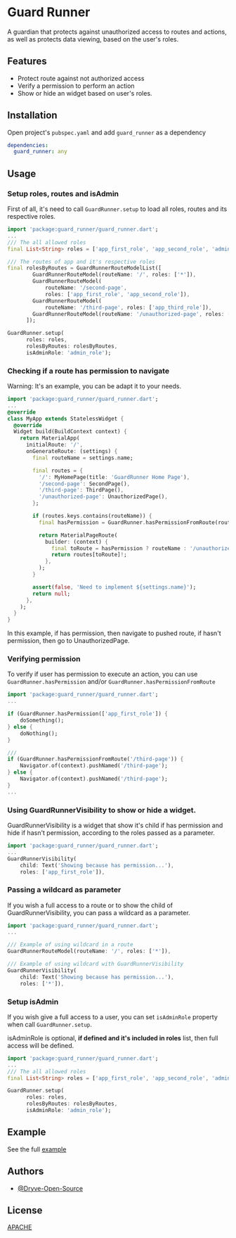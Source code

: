 # Guard Runner

A guardian that protects against unauthorized access to routes and actions, as well as protects data viewing, based on the user's roles.


## Features

- Protect route against not authorized access
- Verify a permission to perform an action
- Show or hide an widget based on user's roles.

  
## Installation

Open project's `pubspec.yaml` and add `guard_runner` as a dependency

```yaml
dependencies:
  guard_runner: any
```
    
## Usage

### Setup roles, routes and isAdmin
First of all, it's need to call `GuardRunner.setup` to load all roles, routes and its respective roles.

```dart
import 'package:guard_runner/guard_runner.dart';
...
/// The all allowed roles
final List<String> roles = ['app_first_role', 'app_second_role', 'admin_role'];

/// The routes of app and it's respective roles
final rolesByRoutes = GuardRunnerRouteModelList([
        GuardRunnerRouteModel(routeName: '/', roles: ['*']),
        GuardRunnerRouteModel(
            routeName: '/second-page',
            roles: ['app_first_role', 'app_second_role']),
        GuardRunnerRouteModel(
            routeName: '/third-page', roles: ['app_third_role']),
        GuardRunnerRouteModel(routeName: '/unauthorized-page', roles: ['*'])
      ]);

GuardRunner.setup(
      roles: roles,
      rolesByRoutes: rolesByRoutes,
      isAdminRole: 'admin_role');
```

### Checking if a route has permission to navigate

Warning: It's an example, you can be adapt it to your needs.

```dart
import 'package:guard_runner/guard_runner.dart';
...
@override
class MyApp extends StatelessWidget {
  @override
  Widget build(BuildContext context) {
    return MaterialApp(
      initialRoute: '/',
      onGenerateRoute: (settings) {
        final routeName = settings.name;

        final routes = {
          '/': MyHomePage(title: 'GuardRunner Home Page'),
          '/second-page': SecondPage(),
          '/third-page': ThirdPage(),
          '/unauthorized-page': UnauthorizedPage(),
        };

        if (routes.keys.contains(routeName)) {
          final hasPermission = GuardRunner.hasPermissionFromRoute(routeName!);

          return MaterialPageRoute(
            builder: (context) {
              final toRoute = hasPermission ? routeName : '/unauthorized-page';
              return routes[toRoute]!;
            },
          );
        }

        assert(false, 'Need to implement ${settings.name}');
        return null;
      },
    );
  }
}
```
In this example, if has permission, then navigate to pushed route, if hasn't permission, then go to UnauthorizedPage.

### Verifying permission

To verify if user has permission to execute an action, you can use `GuardRunner.hasPermission` and/or `GuardRunner.hasPermissionFromRoute`

```dart
import 'package:guard_runner/guard_runner.dart';
...

if (GuardRunner.hasPermission(['app_first_role']) {
    doSomething();
} else {
    doNothing();
}

///
if (GuardRunner.hasPermissionFromRoute('/third-page')) {
    Navigator.of(context).pushNamed('/third-page');
} else {
    Navigator.of(context).pushNamed('/third-page');
}
...
```

### Using GuardRunnerVisibility to show or hide a widget.

GuardRunnerVisibility is a widget that show it's child if has permission and hide if hasn't permission, according to the roles passed as a parameter.
```dart
import 'package:guard_runner/guard_runner.dart';
...
GuardRunnerVisibility(
    child: Text('Showing because has permission...'),
    roles: ['app_first_role']),
```

### Passing a wildcard as parameter

If you wish a full access to a route or to show the child of GuardRunnerVisibility, you can pass a wildcard as a parameter.
```dart
import 'package:guard_runner/guard_runner.dart';
...

/// Example of using wildcard in a route
GuardRunnerRouteModel(routeName: '/', roles: ['*']),

/// Example of using wildcard with GuardRunnerVisibility
GuardRunnerVisibility(
    child: Text('Showing because has permission...'),
    roles: ['*']),
```

### Setup isAdmin
If you wish give a full access to a user, you can set `isAdminRole` property when call `GuardRunner.setup`.

isAdminRole is optional, **if defined and it's included in roles** list, then full access will be defined.

```dart
import 'package:guard_runner/guard_runner.dart';
...
/// The all allowed roles
final List<String> roles = ['app_first_role', 'app_second_role', 'admin_role'];

GuardRunner.setup(
      roles: roles,
      rolesByRoutes: rolesByRoutes,
      isAdminRole: 'admin_role');
```

  
## Example

See the full [example](/example)

  
## Authors

- [@Dryve-Open-Source](https://github.com/Dryve-Open-Source)

  
## License

[APACHE](https://choosealicense.com/licenses/apache-2.0/)

  